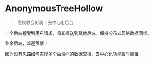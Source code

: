 # AnonymousTreeHollow

> 高校联合树洞 - 去中心化后台

一个后端接受到用户请求，将其推送到其他后端。保持分布式网络数据同步。

业余后端，欢迎贡献！

因为没有思路如何实现多个后端间的数据交换，去中心化功能暂时搁置